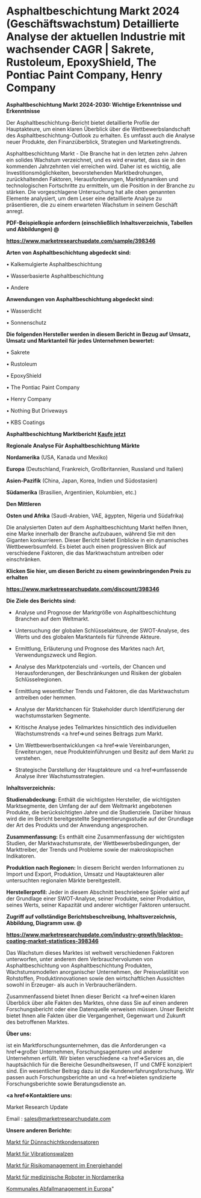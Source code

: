 # Asphaltbeschichtung Markt 2024 (Geschäftswachstum) Detaillierte Analyse der aktuellen Industrie mit wachsender CAGR | Sakrete, Rustoleum, EpoxyShield, The Pontiac Paint Company, Henry Company

<strong>Asphaltbeschichtung Markt 2024-2030: Wichtige Erkenntnisse und Erkenntnisse</strong>

Der Asphaltbeschichtung-Bericht bietet detaillierte Profile der Hauptakteure, um einen klaren Überblick über die Wettbewerbslandschaft des Asphaltbeschichtung-Outlook zu erhalten. Es umfasst auch die Analyse neuer Produkte, den Finanzüberblick, Strategien und Marketingtrends.

Asphaltbeschichtung Markt - Die Branche hat in den letzten zehn Jahren ein solides Wachstum verzeichnet, und es wird erwartet, dass sie in den kommenden Jahrzehnten viel erreichen wird. Daher ist es wichtig, alle Investitionsmöglichkeiten, bevorstehenden Marktbedrohungen, zurückhaltenden Faktoren, Herausforderungen, Marktdynamiken und technologischen Fortschritte zu ermitteln, um die Position in der Branche zu stärken. Die vorgeschlagene Untersuchung hat alle oben genannten Elemente analysiert, um dem Leser eine detaillierte Analyse zu präsentieren, die zu einem erwarteten Wachstum in seinem Geschäft anregt.



<strong><b>PDF-Beispielkopie anfordern (einschließlich Inhaltsverzeichnis, Tabellen und Abbildungen) @ </b></strong>

<strong><a href=https://www.marketresearchupdate.com/sample/398346>

<strong>https://www.marketresearchupdate.com/sample/398346</u></a></strong></strong>



<strong>Arten von Asphaltbeschichtung abgedeckt sind:</strong>

• Kalkemulgierte Asphaltbeschichtung

• Wasserbasierte Asphaltbeschichtung

• Andere



<strong>Anwendungen von Asphaltbeschichtung abgedeckt sind:</strong>

• Wasserdicht

• Sonnenschutz



<strong>Die folgenden Hersteller werden in diesem Bericht in Bezug auf Umsatz, Umsatz und Marktanteil für jedes Unternehmen bewertet:</strong>

• Sakrete

• Rustoleum

• EpoxyShield

• The Pontiac Paint Company

• Henry Company

• Nothing But Driveways

• KBS Coatings



<strong>Asphaltbeschichtung Marktbericht <a href=https://www.marketresearchupdate.com/buynow/398346>Kaufe jetzt</a></strong>



<strong>Regionale Analyse Für Asphaltbeschichtung Märkte</strong>



<strong>Nordamerika</strong> (USA, Kanada und Mexiko)



<strong>Europa</strong> (Deutschland, Frankreich, Großbritannien, Russland und Italien)



<strong>Asien-Pazifik</strong> (China, Japan, Korea, Indien und Südostasien)



<strong>Südamerika</strong> (Brasilien, Argentinien, Kolumbien, etc.)



<strong>Den Mittleren</strong> 

<strong>Osten und Afrika</strong> (Saudi-Arabien, VAE, ägypten, Nigeria und Südafrika)

Die analysierten Daten auf dem Asphaltbeschichtung Markt helfen Ihnen, eine Marke innerhalb der Branche aufzubauen, während Sie mit den Giganten konkurrieren. Dieser Bericht bietet Einblicke in ein dynamisches Wettbewerbsumfeld. Es bietet auch einen progressiven Blick auf verschiedene Faktoren, die das Marktwachstum antreiben oder einschränken.



<strong>Klicken Sie hier, um diesen Bericht zu einem gewinnbringenden Preis zu erhalten
</strong>

<strong><a href=https://www.marketresearchupdate.com/discount/398346>https://www.marketresearchupdate.com/discount/398346</b></u></strong></a>



<strong>Die Ziele des Berichts sind:</strong>

- Analyse und Prognose der Marktgröße von Asphaltbeschichtung Branchen auf dem Weltmarkt.

- Untersuchung der globalen Schlüsselakteure, der SWOT-Analyse, des Werts und des globalen Marktanteils für führende Akteure.

- Ermittlung, Erläuterung und Prognose des Marktes nach Art, Verwendungszweck und Region.

- Analyse des Marktpotenzials und -vorteils, der Chancen und Herausforderungen, der Beschränkungen und Risiken der globalen Schlüsselregionen.

- Ermittlung wesentlicher Trends und Faktoren, die das Marktwachstum antreiben oder hemmen.

- Analyse der Marktchancen für Stakeholder durch Identifizierung der wachstumsstarken Segmente.

- Kritische Analyse jedes Teilmarktes hinsichtlich des individuellen Wachstumstrends <a href=>und</a> seines Beitrags zum Markt.

- Um Wettbewerbsentwicklungen <a href=>wie</a> Vereinbarungen, Erweiterungen, neue Produkteinführungen und Besitz auf dem Markt zu verstehen.

- Strategische Darstellung der Hauptakteure und <a href=>umfas</a>sende Analyse ihrer Wachstumsstrategien.



<strong>Inhaltsverzeichnis:</strong>



<strong>Studienabdeckung:</strong> Enthält die wichtigsten Hersteller, die wichtigsten Marktsegmente, den Umfang der auf dem Weltmarkt angebotenen Produkte, die berücksichtigten Jahre und die Studienziele. Darüber hinaus wird die im Bericht bereitgestellte Segmentierungsstudie auf der Grundlage der Art des Produkts und der Anwendung angesprochen.



<strong>Zusammenfassung:</strong> Es enthält eine Zusammenfassung der wichtigsten Studien, der Marktwachstumsrate, der Wettbewerbsbedingungen, der Markttreiber, der Trends und Probleme sowie der makroskopischen Indikatoren.



<strong>Produktion nach Regionen:</strong> In diesem Bericht werden Informationen zu Import und Export, Produktion, Umsatz und Hauptakteuren aller untersuchten regionalen Märkte bereitgestellt.



<strong>Herstellerprofil:</strong> Jeder in diesem Abschnitt beschriebene Spieler wird auf der Grundlage einer SWOT-Analyse, seiner Produkte, seiner Produktion, seines Werts, seiner Kapazität und anderer wichtiger Faktoren untersucht.



<strong><b>Zugriff auf vollständige Berichtsbeschreibung, Inhaltsverzeichnis, Abbildung, Diagramm usw. @ </b></strong>

<strong><a href=https://www.marketresearchupdate.com/industry-growth/blacktop-coating-market-statistices-398346>https://www.marketresearchupdate.com/industry-growth/blacktop-coating-market-statistices-398346</a></strong>

Das Wachstum dieses Marktes ist weltweit verschiedenen Faktoren unterworfen, unter anderem dem Verbrauchervolumen von Asphaltbeschichtung von Asphaltbeschichtung Produkten, Wachstumsmodellen anorganischer Unternehmen, der Preisvolatilität von Rohstoffen, Produktinnovationen sowie den wirtschaftlichen Aussichten sowohl in Erzeuger- als auch in Verbraucherländern.

Zusammenfassend bietet Ihnen dieser Bericht <a href=>einen</a> klaren Überblick über alle Fakten des Marktes, ohne dass Sie auf einen anderen Forschungsbericht oder eine Datenquelle verweisen müssen. Unser Bericht bietet Ihnen alle Fakten über die Vergangenheit, Gegenwart und Zukunft des betroffenen Marktes.



<strong>Über uns:</strong>

 ist ein Marktforschungsunternehmen, das die Anforderungen <a href=>großer</a> Unternehmen, Forschungsagenturen und anderer Unternehmen erfüllt. Wir bieten verschiedene <a href=>Services</a> an, die hauptsächlich für die Bereiche Gesundheitswesen, IT und CMFE konzipiert sind. Ein wesentlicher Beitrag dazu ist die Kundenerfahrungsforschung. Wir passen auch Forschungsberichte an und <a href=>bieten</a> syndizierte Forschungsberichte sowie Beratungsdienste an.



<strong><a href=>Kontaktiere uns:</a></strong>

Market Research Update

Email : sales@marketresearchupdate.com



<strong>Unsere anderen Berichte:</strong>

<a href=https://www.linkedin.com/pulse/thin-film-capacitor-market-2023-future-scope>Markt für Dünnschichtkondensatoren</a>

<a href=https://www.linkedin.com/pulse/vibration-roller-market-analysis-segment-region>Markt für Vibrationswalzen</a>

<a href=https://www.linkedin.com/pulse/energy-trading-risk-management-market-sizing-up-anticipating>Markt für Risikomanagement im Energiehandel</a>

<a href=https://www.linkedin.com/pulse/north-america-medical-robots-market-overview>Markt für medizinische Roboter in Nordamerika</a>

<a href=https://www.linkedin.com/pulse/europe-municipal-solid-waste-management>Kommunales Abfallmanagement in Europa</a>"
